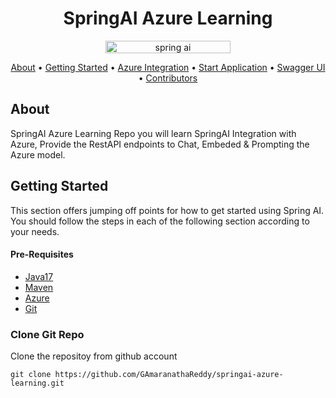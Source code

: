 <h1 align="center">SpringAI Azure Learning</h1>
<p align="center"> 
    <img src="https://www.slightinsight.com/wp-content/uploads/2024/01/springai.jpg"
         alt="spring ai" width="200" height="20">
</p>

<p align="center">
  <a href="#about">About</a> •
  <a href="#getting-started">Getting Started</a> •
  <a href="#VectorDB Integration">Azure Integration</a> •
  <a href="#Run the server">Start Application</a> •
  <a href="#Swagger UI">Swagger UI</a> •
  <a href="#contributors">Contributors</a>
</p>

## About
SpringAI Azure Learning Repo you will learn SpringAI Integration with Azure, Provide the RestAPI endpoints to Chat, Embeded & Prompting the Azure model. 

## Getting Started

This section offers jumping off points for how to get started using Spring AI.
You should follow the steps in each of the following section according to your needs.

#### Pre-Requisites 
- [Java17](https://www.oracle.com/java/technologies/javase/jdk17-archive-downloads.html)
- [Maven](https://maven.apache.org/install.html)
- [Azure](https://portal.azure.com/)
- [Git](https://git-scm.com/downloads)
  

### Clone Git Repo

Clone the repositoy from github account
```
git clone https://github.com/GAmaranathaReddy/springai-azure-learning.git
```

